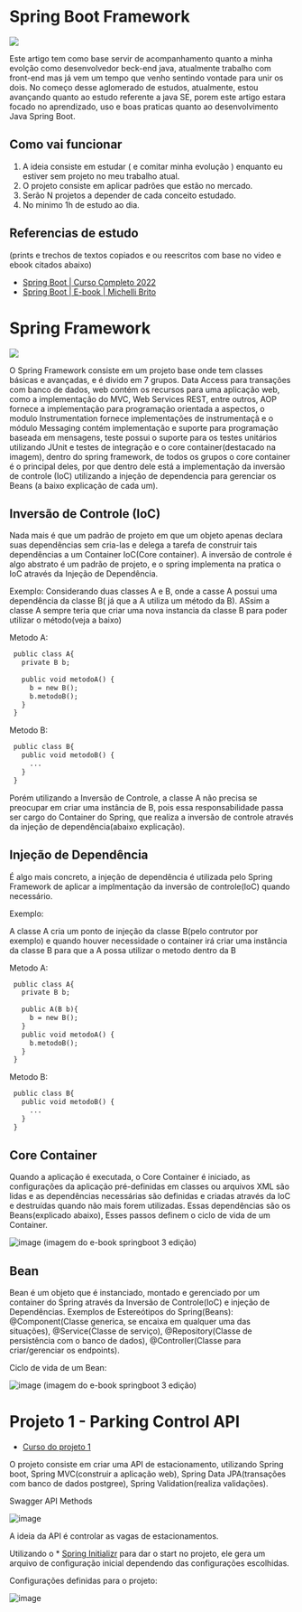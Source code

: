 # Spring Boot Framework

<img src="https://pbs.twimg.com/media/DU7GUGCV4AAf90X.jpg">

Este artigo tem como base servir de acompanhamento quanto a minha evolção como desenvolvedor beck-end java, atualmente trabalho com front-end mas já vem um tempo que venho sentindo vontade para unir os dois.
No começo desse aglomerado de estudos, atualmente, estou avançando quanto ao estudo referente a java SE, porem este artigo estara focado no aprendizado, uso e boas praticas quanto ao desenvolvimento Java Spring Boot.


## Como vai funcionar

1. A ideia consiste em estudar ( e comitar minha evolução ) enquanto eu estiver sem projeto no meu trabalho atual.
2. O projeto consiste em aplicar padrões que estão no mercado.
3. Serão N projetos a depender de cada conceito estudado.
4. No minimo 1h de estudo ao dia.

## Referencias de estudo
(prints e trechos de textos copiados e ou reescritos com base no video e ebook citados abaixo)
* [Spring Boot | Curso Completo 2022](https://www.youtube.com/watch?v=LXRU-Z36GEU)
* [Spring Boot | E-book | Michelli Brito](https://www.michellibrito.com/)

# Spring Framework

<img src="https://user-images.githubusercontent.com/30484386/186647617-a29e0a81-adde-44c4-86b7-1b1b07c0df68.png">

O Spring Framework consiste em um projeto base onde tem classes básicas e avançadas, e é divido em 7 grupos.
Data Access para transações com banco de dados, web contém os recursos para uma aplicação web, como a implementação do
MVC, Web Services REST, entre outros, AOP fornece a implementação para programação orientada a
aspectos, o modulo Instrumentation fornece implementações de
instrumentaçã e o módulo Messaging contém implementação e
suporte para programação baseada em mensagens, teste possui o suporte para os testes unitários utilizando JUnit e
testes de integração e o core container(destacado na imagem), dentro do spring framework, de todos os grupos o core container é o principal deles, por que dentro dele está a implementação da inversão de controle (IoC) utilizando a injeção de dependencia para gerenciar os Beans (a baixo explicação de cada um).

## Inversão de Controle (IoC)

Nada mais é que um padrão de projeto em que um objeto apenas declara suas dependências sem cria-las e delega a tarefa de construir tais dependências a um Container IoC(Core container). A inversão de controle é algo abstrato é um padrão de projeto, e o spring implementa na pratica o IoC através da Injeção de Dependência.

Exemplo:
Considerando duas classes A e B, onde a casse A possui uma dependência da classe B( já que a A utiliza um método da B). ASsim a classe A sempre teria que criar uma nova instancia da classe B para poder utilizar o método(veja a baixo)

Metodo A:
 ```diff
  public class A{
    private B b;
    
    public void metodoA() {
      b = new B();
      b.metodoB();
    }
  }
  ```
    
Metodo B:
 ```diff
  public class B{
    public void metodoB() {
      ...
    }
  }
  ```
  
Porém utilizando a Inversão de Controle, a classe A não precisa se preocupar em criar uma instância de B, pois essa responsabilidade passa ser cargo do Container do Spring, que realiza a inversão de controle através da injeção de dependência(abaixo explicação).

## Injeção de Dependência

É algo mais concreto, a injeção de dependência é utilizada pelo Spring Framework de aplicar a implmentação da inversão de controle(IoC) quando necessário.

Exemplo:

A classe A cria um ponto de injeção da classe B(pelo contrutor por exemplo) e quando houver necessidade o container irá criar uma instância da classe B para que a A possa utilizar o metodo dentro da B

Metodo A:
 ```diff
  public class A{
    private B b;
    
    public A(B b){    
      b = new B();
    }
    public void metodoA() {
      b.metodoB();
    }
  }
  ```

Metodo B:
 ```diff
  public class B{
    public void metodoB() {
      ...
    }
  }
  ```
  
## Core Container

Quando a aplicação é executada, o Core Container é iniciado, as
configurações da aplicação pré-definidas em classes ou arquivos XML são
lidas e as dependências necessárias são definidas e criadas através da IoC e destruídas quando não mais forem utilizadas. Essas dependências são os Beans(explicado abaixo), Esses passos definem o ciclo de vida de um Container.

![image](https://user-images.githubusercontent.com/30484386/186658358-29e5edff-1ebb-4aea-97a7-32daa872597e.png)
(imagem do e-book springboot 3 edição)

## Bean

Bean é um objeto que é instanciado, montado e gerenciado por um container do Spring através da Inversão de Controle(IoC) e injeção de Dependências. Exemplos de Estereótipos do Spring(Beans): @Component(Classe generica, se encaixa em qualquer uma das situações), @Service(Classe de serviço), @Repository(Classe de persistência com o banco de dados), @Controller(Classe para criar/gerenciar os endpoints).

Ciclo de vida de um Bean:

![image](https://user-images.githubusercontent.com/30484386/186658518-419283d9-0d30-439d-a774-8f5d8c579692.png)
(imagem do e-book springboot 3 edição)


# Projeto 1 - Parking Control API
* [Curso do projeto 1](https://www.youtube.com/watch?v=LXRU-Z36GEU)

O projeto consiste em criar uma API de estacionamento, utilizando Spring boot, Spring MVC(construir a aplicação web), Spring Data JPA(transações com banco de dados postgree), Spring Validation(realiza validações).

Swagger API Methods

![image](https://user-images.githubusercontent.com/30484386/186662095-afcb206b-ae29-49ca-97b3-4aca97103ca8.png)

A ideia da API é controlar as vagas de estacionamentos.

Utilizando o * [Spring Initializr](https://start.spring.io/) para dar o start no projeto, ele gera um arquivo de configuração inicial dependendo das configurações escolhidas.

Configurações definidas para o projeto:

![image](https://user-images.githubusercontent.com/30484386/186666576-d09adea2-c916-4345-b302-f7adcd65aa9f.png)
